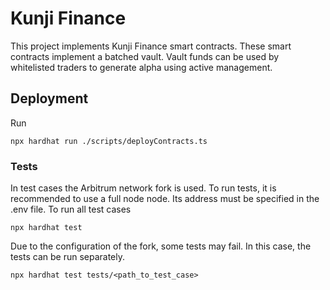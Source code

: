 # Kunji Finance

This project implements Kunji Finance smart contracts. These smart contracts implement a batched vault. Vault funds can be used by whitelisted traders to generate alpha using active management.

## Deployment

Run

```shell
npx hardhat run ./scripts/deployContracts.ts
```

### Tests

In test cases the Arbitrum network fork is used. To run tests, it is recommended to use a full node node. Its address must be specified in the .env file.
To run all test cases

```shell
npx hardhat test
```

Due to the configuration of the fork, some tests may fail. In this case, the tests can be run separately.

```shell
npx hardhat test tests/<path_to_test_case>
```
